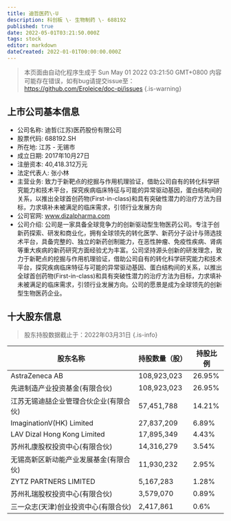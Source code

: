 ```yaml
---
title: 迪哲医药\-U
description: 科创板 \- 生物制药 \- 688192
published: true
date: 2022-05-01T03:21:50.000Z
tags: stock
editor: markdown
dateCreated: 2022-01-01T00:00:00.000Z
---
```


> 本页面由自动化程序生成于 Sun May 01 2022 03:21:50 GMT+0800
> 内容可能存在错误，如有bug请提交issue至：https://github.com/Eroleice/doc-pi/issues
{.is-warning}

## 上市公司基本信息
- 公司名称: 迪哲(江苏)医药股份有限公司
- 股票代码: 688192.SH
- 所在地: 江苏 - 无锡市
- 成立日期: 2017年10月27日
- 注册资本: 40,418.312万元
- 法定代表人: 张小林
- 主营业务: 致力于新靶点的挖掘与作用机理验证，借助公司自有的转化科学研究能力和技术平台，探究疾病临床特征与可能的异常驱动基因，蛋白结构间的关系，以推出全球首创药物(First-in-class)和具有突破性潜力的治疗方法为目标，力求填补未被满足的临床需求，引领行业发展方向
- 公司官网: www.dizalpharma.com
- 公司介绍: 公司是一家具备全球竞争力的创新驱动型生物医药公司。专注于创新药探索、研发和商业化，拥有全球领先的转化医学、新药分子设计与筛选技术平台，具备完整的、独立的新药创制能力，在恶性肿瘤、免疫性疾病、肾病等重大疾病的新药研究方面经验尤为丰富。公司坚持源头创新的研发理念，致力于新靶点的挖掘与作用机理验证，借助公司自有的转化科学研究能力和技术平台，探究疾病临床特征与可能的异常驱动基因、蛋白结构间的关系，以推出全球首创药物(First-in-class)和具有突破性潜力的治疗方法为目标，力求填补未被满足的临床需求，引领行业发展方向。公司的愿景是成为全球领先的创新型生物医药企业。


## 十大股东信息
> 股东持股数据截止于：2022年03月31日
{.is-info}

| 股东名称 | 持股数量（股） | 持股比例 |
| --- | --- | --- |
| AstraZeneca AB | 108,923,023 | 26.95% |
| 先进制造产业投资基金(有限合伙) | 108,923,023 | 26.95% |
| 江苏无锡迪喆企业管理合伙企业(有限合伙) | 57,451,788 | 14.21% |
| ImaginationV(HK) Limited | 27,837,209 | 6.89% |
| LAV Dizal Hong Kong Limited | 17,895,349 | 4.43% |
| 苏州礼康股权投资中心(有限合伙) | 14,316,279 | 3.54% |
| 无锡高新区新动能产业发展基金(有限合伙) | 11,930,232 | 2.95% |
| ZYTZ PARTNERS LIMITED | 5,167,283 | 1.28% |
| 苏州礼瑞股权投资中心(有限合伙) | 3,579,070 | 0.89% |
| 三一众志(天津)创业投资中心(有限合伙) | 2,417,861 | 0.6% |




